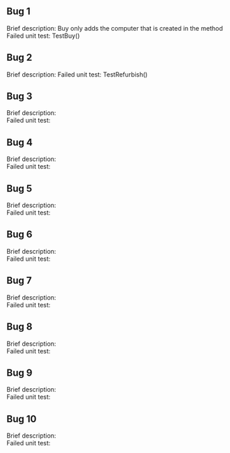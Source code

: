 ## Bug 1
Brief description: Buy only adds the computer that is created in the method
Failed unit test: TestBuy()
 
## Bug 2
Brief description: 
Failed unit test: TestRefurbish()

## Bug 3
Brief description:  
Failed unit test: 

## Bug 4
Brief description:  
Failed unit test: 

## Bug 5
Brief description:  
Failed unit test: 

## Bug 6
Brief description:  
Failed unit test: 

## Bug 7
Brief description:  
Failed unit test: 

## Bug 8
Brief description:  
Failed unit test: 

## Bug 9
Brief description:  
Failed unit test: 

## Bug 10
Brief description:  
Failed unit test: 